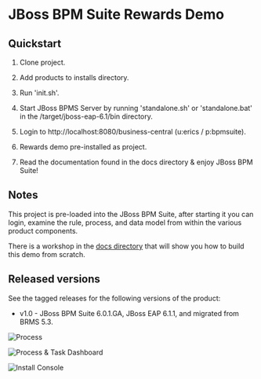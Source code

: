 JBoss BPM Suite Rewards Demo
============================


Quickstart
----------

1. Clone project.

2. Add products to installs directory.

3. Run 'init.sh'.

4. Start JBoss BPMS Server by running 'standalone.sh' or 'standalone.bat' in the <path-to-project>/target/jboss-eap-6.1/bin directory.

5. Login to http://localhost:8080/business-central  (u:erics / p:bpmsuite).

6. Rewards demo pre-installed as project.

8. Read the documentation found in the docs directory & enjoy JBoss BPM Suite!


Notes
-----

This project is pre-loaded into the JBoss BPM Suite, after starting it you can login,
examine the rule, process, and data model from within the various product components.

There is a workshop in the [docs directory](docs/bpmsuite-rewards-project/index.html) that will show you how to build this demo from
scratch. 


Released versions
-----------------

See the tagged releases for the following versions of the product:

- v1.0 - JBoss BPM Suite 6.0.1.GA, JBoss EAP 6.1.1, and migrated from BRMS 5.3.



![Process](https://github.com/eschabell/bpms-rewards-demo/blob/master/docs/demo-images/rewards-process.png?raw=true)

![Process & Task Dashboard](https://github.com/eschabell/bpms-customer-evaluation-demo/blob/master/docs/demo-images/mock-bpm-data.png?raw=true)

![Install Console](https://github.com/eschabell/bpms-customer-evaluation-demo/blob/master/docs/demo-images/install-console.png?raw=true)

